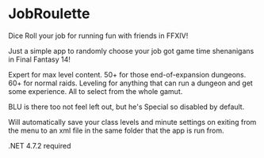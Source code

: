# JobRoulette
Dice Roll your job for running fun with friends in FFXIV!

Just a simple app to randomly choose your job got game time shenanigans in Final Fantasy 14!

Expert for max level content.
50+ for those end-of-expansion dungeons.
60+ for normal raids.
Leveling for anything that can run a dungeon and get some experience.
All to select from the whole gamut.

BLU is there too not feel left out, but he's Special so disabled by default.

Will automatically save your class levels and minute settings on exiting from the menu to an xml file in the same folder that the app is run from.

.NET 4.7.2 required